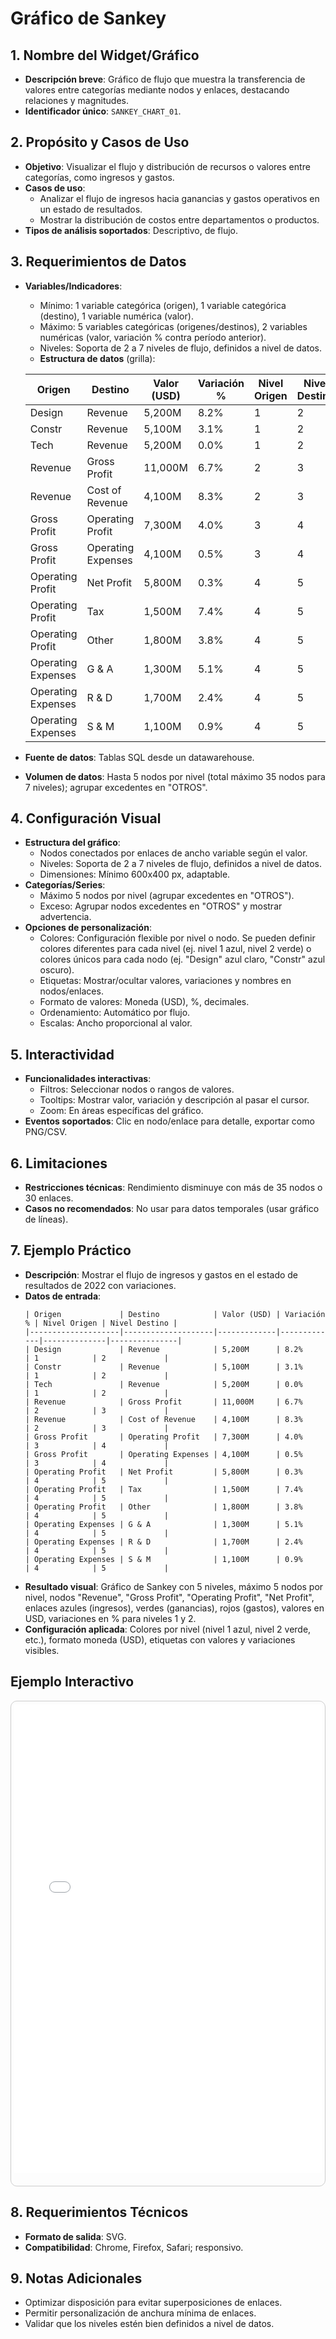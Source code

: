 # Gráfico de Sankey

## 1. Nombre del Widget/Gráfico
- **Descripción breve**: Gráfico de flujo que muestra la transferencia de valores entre categorías mediante nodos y enlaces, destacando relaciones y magnitudes.
- **Identificador único**: `SANKEY_CHART_01`.

## 2. Propósito y Casos de Uso
- **Objetivo**: Visualizar el flujo y distribución de recursos o valores entre categorías, como ingresos y gastos.
- **Casos de uso**:
    - Analizar el flujo de ingresos hacia ganancias y gastos operativos en un estado de resultados.
    - Mostrar la distribución de costos entre departamentos o productos.
- **Tipos de análisis soportados**: Descriptivo, de flujo.

## 3. Requerimientos de Datos
- **Variables/Indicadores**:
    - Mínimo: 1 variable categórica (origen), 1 variable categórica (destino), 1 variable numérica (valor).
    - Máximo: 5 variables categóricas (origenes/destinos), 2 variables numéricas (valor, variación % contra período anterior).
    - Niveles: Soporta de 2 a 7 niveles de flujo, definidos a nivel de datos.
  - **Estructura de datos** (grilla):

  | Origen             | Destino            | Valor (USD) | Variación % | Nivel Origen | Nivel Destino |
  |--------------------|--------------------|-------------|-------------|--------------|---------------|
  | Design             | Revenue            | 5,200M      | 8.2%        | 1            | 2             |
  | Constr             | Revenue            | 5,100M      | 3.1%        | 1            | 2             |
  | Tech               | Revenue            | 5,200M      | 0.0%        | 1            | 2             |
  | Revenue            | Gross Profit       | 11,000M     | 6.7%        | 2            | 3             |
  | Revenue            | Cost of Revenue    | 4,100M      | 8.3%        | 2            | 3             |
  | Gross Profit       | Operating Profit   | 7,300M      | 4.0%        | 3            | 4             |
  | Gross Profit       | Operating Expenses | 4,100M      | 0.5%        | 3            | 4             |
  | Operating Profit   | Net Profit         | 5,800M      | 0.3%        | 4            | 5             |
  | Operating Profit   | Tax                | 1,500M      | 7.4%        | 4            | 5             |
  | Operating Profit   | Other              | 1,800M      | 3.8%        | 4            | 5             |
  | Operating Expenses | G & A              | 1,300M      | 5.1%        | 4            | 5             |
  | Operating Expenses | R & D              | 1,700M      | 2.4%        | 4            | 5             |
  | Operating Expenses | S & M              | 1,100M      | 0.9%        | 4            | 5             |

- **Fuente de datos**: Tablas SQL desde un datawarehouse.
- **Volumen de datos**: Hasta 5 nodos por nivel (total máximo 35 nodos para 7 niveles); agrupar excedentes en "OTROS".

## 4. Configuración Visual
- **Estructura del gráfico**:
    - Nodos conectados por enlaces de ancho variable según el valor.
    - Niveles: Soporta de 2 a 7 niveles de flujo, definidos a nivel de datos.
    - Dimensiones: Mínimo 600x400 px, adaptable.
- **Categorías/Series**:
   - Máximo 5 nodos por nivel (agrupar excedentes en "OTROS").
    - Exceso: Agrupar nodos excedentes en "OTROS" y mostrar advertencia.
- **Opciones de personalización**:
    - Colores: Configuración flexible por nivel o nodo. Se pueden definir colores diferentes para cada nivel (ej. nivel 1 azul, nivel 2 verde) o colores únicos para cada nodo (ej. "Design" azul claro, "Constr" azul oscuro).
    - Etiquetas: Mostrar/ocultar valores, variaciones y nombres en nodos/enlaces.
    - Formato de valores: Moneda (USD), %, decimales.
    - Ordenamiento: Automático por flujo.
    - Escalas: Ancho proporcional al valor.

## 5. Interactividad
- **Funcionalidades interactivas**:
    - Filtros: Seleccionar nodos o rangos de valores.
    - Tooltips: Mostrar valor, variación y descripción al pasar el cursor.
    - Zoom: En áreas específicas del gráfico.
- **Eventos soportados**: Clic en nodo/enlace para detalle, exportar como PNG/CSV.

## 6. Limitaciones
- **Restricciones técnicas**: Rendimiento disminuye con más de 35 nodos o 30 enlaces.
- **Casos no recomendados**: No usar para datos temporales (usar gráfico de líneas).

## 7. Ejemplo Práctico
- **Descripción**: Mostrar el flujo de ingresos y gastos en el estado de resultados de 2022 con variaciones.
- **Datos de entrada**:
  ```
  | Origen             | Destino            | Valor (USD) | Variación % | Nivel Origen | Nivel Destino |
  |--------------------|--------------------|-------------|-------------|--------------|---------------|
  | Design             | Revenue            | 5,200M      | 8.2%        | 1            | 2             |
  | Constr             | Revenue            | 5,100M      | 3.1%        | 1            | 2             |
  | Tech               | Revenue            | 5,200M      | 0.0%        | 1            | 2             |
  | Revenue            | Gross Profit       | 11,000M     | 6.7%        | 2            | 3             |
  | Revenue            | Cost of Revenue    | 4,100M      | 8.3%        | 2            | 3             |
  | Gross Profit       | Operating Profit   | 7,300M      | 4.0%        | 3            | 4             |
  | Gross Profit       | Operating Expenses | 4,100M      | 0.5%        | 3            | 4             |
  | Operating Profit   | Net Profit         | 5,800M      | 0.3%        | 4            | 5             |
  | Operating Profit   | Tax                | 1,500M      | 7.4%        | 4            | 5             |
  | Operating Profit   | Other              | 1,800M      | 3.8%        | 4            | 5             |
  | Operating Expenses | G & A              | 1,300M      | 5.1%        | 4            | 5             |
  | Operating Expenses | R & D              | 1,700M      | 2.4%        | 4            | 5             |
  | Operating Expenses | S & M              | 1,100M      | 0.9%        | 4            | 5             |
  ```
- **Resultado visual**: Gráfico de Sankey con 5 niveles, máximo 5 nodos por nivel, nodos "Revenue", "Gross Profit", "Operating Profit", "Net Profit", enlaces azules (ingresos), verdes (ganancias), rojos (gastos), valores en USD, variaciones en % para niveles 1 y 2.
- **Configuración aplicada**: Colores por nivel (nivel 1 azul, nivel 2 verde, etc.), formato moneda (USD), etiquetas con valores y variaciones visibles.

## Ejemplo Interactivo

<div class="widget-interactive-container" style="border: 1px solid #ccc; padding: 5px; border-radius: 10px; margin-bottom: 20px; height: 765px; position: relative; overflow: hidden;">
  <iframe src="../../../assets/widgets_html/SANKEY_CHART_01/sankey_chart_01_interactive.html" 
          style="width: 100%; height: 675px; border: none; overflow: hidden; "
          loading="lazy"
          title="Ejemplo Interactivo del Diagrama Sankey">
  </iframe>
</div>

<style>
.widget-interactive-container iframe { min-height: 750px; }
</style>

## 8. Requerimientos Técnicos
- **Formato de salida**: SVG.
- **Compatibilidad**: Chrome, Firefox, Safari; responsivo.

## 9. Notas Adicionales
- Optimizar disposición para evitar superposiciones de enlaces.
- Permitir personalización de anchura mínima de enlaces.
- Validar que los niveles estén bien definidos a nivel de datos.